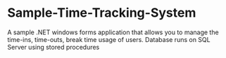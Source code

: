 # Sample-Time-Tracking-System
A sample .NET windows forms application that allows you to manage the time-ins, time-outs, break time usage of users. Database runs on SQL Server using stored procedures
